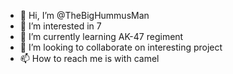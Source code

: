 - 👋 Hi, I’m @TheBigHummusMan
- 👀 I’m interested in 7
- 🌱 I’m currently learning AK-47 regiment
- 💞️ I’m looking to collaborate on interesting project
- 📫 How to reach me is with camel

<!---
TheBigHummusMan/TheBigHummusMan is a ✨ special ✨ repository because its `README.md` (this file) appears on your GitHub profile.
You can click the Preview link to take a look at your changes.
--->
